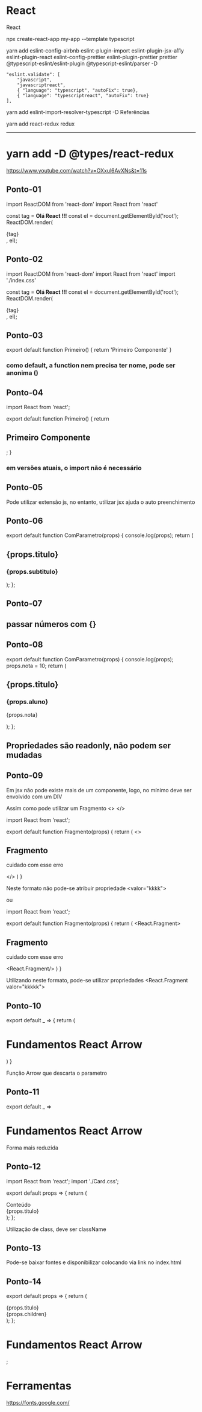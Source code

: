 # React
React

npx create-react-app my-app --template typescript

yarn add eslint-config-airbnb eslint-plugin-import eslint-plugin-jsx-a11y eslint-plugin-react eslint-config-prettier eslint-plugin-prettier prettier @typescript-eslint/eslint-plugin @typescript-eslint/parser -D

    "eslint.validate": [
        "javascript",
        "javascriptreact",
        { "language": "typescript", "autoFix": true},
        { "language": "typescriptreact", "autoFix": true}
    ],

yarn add eslint-import-resolver-typescript -D
Referências

yarn add react-redux redux

-----------------------------------------------------------------------------------


yarn add -D @types/react-redux
===========
https://www.youtube.com/watch?v=OXxul6AvXNs&t=11s


Ponto-01
-------
import ReactDOM from 'react-dom'
import React from 'react'

const tag =  <strong>Olá React !!!</strong>
const el = document.getElementById('root');
ReactDOM.render(
    <div>
       {tag}
    </div>
, el);

Ponto-02
-------
import ReactDOM from 'react-dom'
import React from 'react'
import './index.css'

const tag =  <strong>Olá React !!!</strong>
const el = document.getElementById('root');
ReactDOM.render(
    <div>
       {tag}
    </div>
, el);


Ponto-03
-------
export default function Primeiro() {
    return 'Primeiro Componente'
}

### como default, a function nem precisa ter nome, pode ser anonima ()

Ponto-04
-------
import React from 'react';

export default function Primeiro() {
    return <h2>Primeiro Componente</h2>;
}

### em versões atuais, o import não é necessário

Ponto-05
-------
Pode utilizar extensão js, no entanto, utilizar jsx ajuda o auto preenchimento

Ponto-06
-------
export default function ComParametro(props) {
    console.log(props);
    return (
        <div>
            <h2>{props.titulo}</h2>
            <h3>{props.subtitulo}</h3>
        </div>
    );
};

 <ComParametro titulo="Segundo componente" subtitulo="Subtitulo!" />

Ponto-07
-------
 <ComParametro titulo="Segundo componente" aluno="Henrique"  nota={9.3} />

 ## passar números com {}

Ponto-08
--------
export default function ComParametro(props) {
    console.log(props);
    props.nota = 10;
    return (
        <div>
            <h2>{props.titulo}</h2>
            <h3>{props.aluno}</h3>
            <p>{props.nota}</p>
        </div>
    );
};

## Propriedades são readonly, não podem ser mudadas

Ponto-09
--------
Em jsx não pode existe mais de um componente, logo, no mínimo deve ser envolvido com um DIV

Assim como pode utilizar um Fragmento <> </>

import React from 'react';

export default function Fragmento(props) {
    return (
        <>
            <h2>Fragmento</h2>
            <p>cuidado com esse erro</p>
        </>
    )
}

Neste formato não pode-se atribuir propriedade <valor="kkkk">

ou

import React from 'react';

export default function Fragmento(props) {
    return (
        <React.Fragment>
            <h2>Fragmento</h2>
            <p>cuidado com esse erro</p>
        <React.Fragment/>
    )
}

Utilizando neste formato, pode-se utilizar propriedades 
<React.Fragment valor="kkkkk">

Ponto-10
--------
export default _ => {
    return (
        <div>
            <h1>Fundamentos React Arrow</h1>
            <Primeiro/>
            <ComParametro titulo="Segundo componente" aluno="Henrique"  nota={9.3} />
            <Fragmento />
     </div>
    )
}

Função Arrow que descarta o parametro

Ponto-11
--------
export default _ =>
    <div>
        <h1>Fundamentos React Arrow</h1>
        <Primeiro/>
        <ComParametro titulo="Segundo componente" aluno="Henrique"  nota={9.3} />
        <Fragmento />
     </div>

Forma mais reduzida

Ponto-12
--------
import React from 'react';
import './Card.css';

export default props => {
    return (
        <div className="Card">
            <div>Conteúdo</div>
            <div>{props.titulo}</div>
        </div>
    );
};

Utilização de class, deve ser className

Ponto-13
--------
Pode-se baixar fontes e disponibilizar colocando via link no index.html

<link rel="preconnect" href="https://fonts.googleapis.com">
<link rel="preconnect" href="https://fonts.gstatic.com" crossorigin>
<link href="https://fonts.googleapis.com/css2?family=Oswald:wght@200;300;400;500;600;700&display=swap" rel="stylesheet">


Ponto-14
--------
export default props => {
    return (
        <div className="Card">
            <div className="Title">{props.titulo}</div>
            <div className="Content">
                {props.children}
            </div>
        </div>
    );
};

<div>
    <Card titulo="Primeiro Componente">
        <Primeiro />
    </Card>
    <Card titulo="Arrow">
        <h1>Fundamentos React Arrow</h1>
    </Card>
    <Card titulo="Com Parâmetros">
        <ComParametro titulo="Segundo componente" aluno="Henrique" nota={9.3} />
    </Card>
    <Card titulo="Fragmento">
        <Fragmento />
    </Card>
</div>;


Ferramentas
===========
https://fonts.google.com/